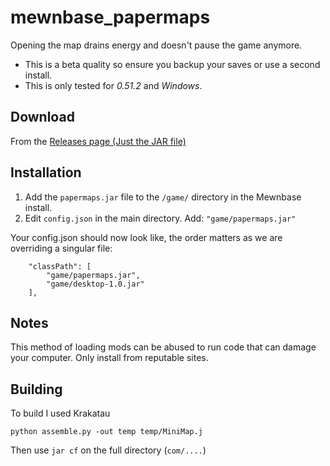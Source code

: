 # mewnbase_papermaps
Opening the map drains energy and doesn't pause the game anymore.

 - This is a beta quality so ensure you backup your saves or use a second install.
 - This is only tested for _0.51.2_ and _Windows_.

## Download
From the [Releases page (Just the JAR file)](https://github.com/StuartKent17/mewnbase_papermaps/releases)

## Installation

1. Add the `papermaps.jar` file to the `/game/` directory in the Mewnbase install.
2. Edit `config.json` in the main directory. Add: `"game/papermaps.jar"`

Your config.json should now look like, the order matters as we are overriding a singular file:
    
        "classPath": [
            "game/papermaps.jar",
            "game/desktop-1.0.jar"
        ],
    
## Notes
This method of loading mods can be abused to run code that can damage your computer. Only install from reputable sites.


## Building
To build I used Krakatau
    
    python assemble.py -out temp temp/MiniMap.j

Then use `jar cf` on the full directory (`com/....`)
